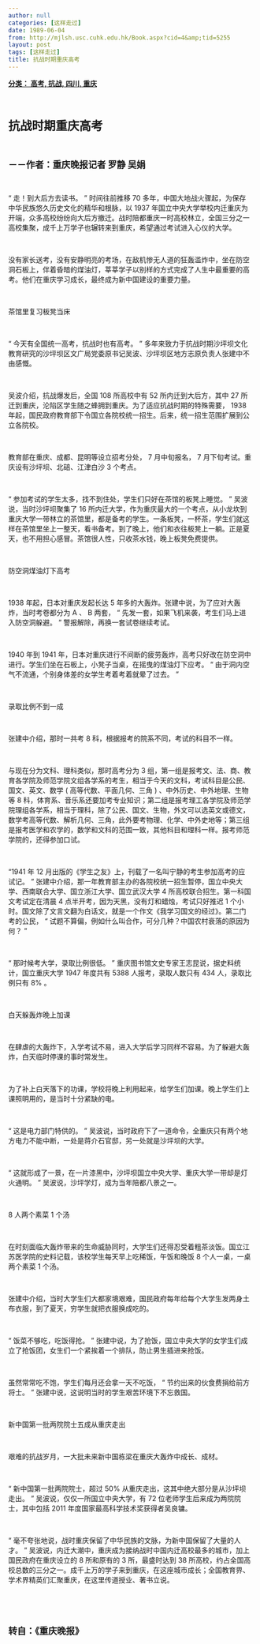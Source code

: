 ```yaml
---
author: null
categories: [这样走过]
date: 1989-06-04
from: http://mjlsh.usc.cuhk.edu.hk/Book.aspx?cid=4&amp;tid=5255
layout: post
tags: [这样走过]
title: 抗战时期重庆高考
---
```


<div style="margin: 15px 10px 10px 0px;">
<div>
<span id="ctl00_ContentPlaceHolder1_chapter1_SubjectLabel" style="font-weight:bold;text-decoration:underline;">
   分类： 高考, 抗战, 四川, 重庆
  </span>
</div>
<p class="p1">
<b>
<font size="5">
<span class="s1">
</span>
<br/>
</font>
</b>
</p>
<p class="p2">
<span class="s1">
<b>
<font size="5">
     抗战时期重庆高考
    </font>
</b>
</span>
</p>
<p class="p1">
<b>
<font size="4">
<span class="s1">
</span>
<br/>
</font>
</b>
</p>
<p class="p2">
<span class="s1">
<b>
<font size="4">
     －－作者：重庆晚报记者 罗静 吴娟
    </font>
</b>
</span>
</p>
<p class="p1">
<span class="s1">
</span>
<br/>
</p>
<p class="p2">
<span class="s2">
   “
  </span>
<span class="s1">
   走！到大后方去读书。
  </span>
<span class="s2">
   ”
  </span>
<span class="s1">
   时间往前推移
  </span>
<span class="s2">
   70
  </span>
<span class="s1">
   多年，中国大地战火骤起，为保存中华民族悠久历史文化的精华和根脉，以
  </span>
<span class="s2">
   1937
  </span>
<span class="s1">
   年国立中央大学举校内迁重庆为开端，众多高校纷纷向大后方撤迁。战时陪都重庆一时高校林立，全国三分之一高校集聚，成千上万学子也辗转来到重庆，希望通过考试进入心仪的大学。
  </span>
</p>
<p class="p1">
<span class="s1">
</span>
<br/>
</p>
<p class="p2">
<span class="s1">
   没有家长送考，没有安静明亮的考场，在敌机惨无人道的狂轰滥炸中，坐在防空洞石板上，伴着昏暗的煤油灯，莘莘学子以别样的方式完成了人生中最重要的高考。他们在重庆学习成长，最终成为新中国建设的重要力量。
  </span>
</p>
<p class="p1">
<span class="s1">
</span>
<br/>
</p>
<p class="p2">
<span class="s1">
   茶馆里复习板凳当床
  </span>
</p>
<p class="p1">
<span class="s1">
</span>
<br/>
</p>
<p class="p2">
<span class="s2">
   “
  </span>
<span class="s1">
   今天有全国统一高考，抗战时也有高考。
  </span>
<span class="s2">
   ”
  </span>
<span class="s1">
   多年来致力于抗战时期沙坪坝文化教育研究的沙坪坝区文广局党委原书记吴波、沙坪坝区地方志原负责人张建中不由感慨。
  </span>
</p>
<p class="p1">
<span class="s1">
</span>
<br/>
</p>
<p class="p2">
<span class="s1">
   吴波介绍，抗战爆发后，全国
  </span>
<span class="s2">
   108
  </span>
<span class="s1">
   所高校中有
  </span>
<span class="s2">
   52
  </span>
<span class="s1">
   所内迁到大后方，其中
  </span>
<span class="s2">
   27
  </span>
<span class="s1">
   所迁到重庆，沦陷区学生随之蜂拥到重庆。为了适应抗战时期的特殊需要，
  </span>
<span class="s2">
   1938
  </span>
<span class="s1">
   年起，国民政府教育部下令国立各院校统一招生。后来，统一招生范围扩展到公立各院校。
  </span>
</p>
<p class="p1">
<span class="s1">
</span>
<br/>
</p>
<p class="p2">
<span class="s1">
   教育部在重庆、成都、昆明等设立招考分处，
  </span>
<span class="s2">
   7
  </span>
<span class="s1">
   月中旬报名，
  </span>
<span class="s2">
   7
  </span>
<span class="s1">
   月下旬考试。重庆设有沙坪坝、北碚、江津白沙
  </span>
<span class="s2">
   3
  </span>
<span class="s1">
   个考点。
  </span>
</p>
<p class="p1">
<span class="s1">
</span>
<br/>
</p>
<p class="p2">
<span class="s2">
   “
  </span>
<span class="s1">
   参加考试的学生太多，找不到住处，学生们只好在茶馆的板凳上睡觉。
  </span>
<span class="s2">
   ”
  </span>
<span class="s1">
   吴波说，当时沙坪坝聚集了
  </span>
<span class="s2">
   16
  </span>
<span class="s1">
   所内迁大学，作为重庆最大的一个考点，从小龙坎到重庆大学一带林立的茶馆里，都是备考的学生。一条板凳，一杯茶，学生们就这样在茶馆里坐上一整天，看书备考。到了晚上，他们和衣往板凳上一躺。正是夏天，也不用担心感冒。茶馆很人性，只收茶水钱，晚上板凳免费提供。
  </span>
</p>
<p class="p1">
<span class="s1">
</span>
<br/>
</p>
<p class="p2">
<span class="s1">
   防空洞煤油灯下高考
  </span>
</p>
<p class="p1">
<span class="s1">
</span>
<br/>
</p>
<p class="p2">
<span class="s2">
   1938
  </span>
<span class="s1">
   年起，日本对重庆发起长达
  </span>
<span class="s2">
   5
  </span>
<span class="s1">
   年多的大轰炸。张建中说，为了应对大轰炸，当时考卷都分为
  </span>
<span class="s2">
   A
  </span>
<span class="s1">
   、
  </span>
<span class="s2">
   B
  </span>
<span class="s1">
   两套，
  </span>
<span class="s2">
   “
  </span>
<span class="s1">
   先发一套，如果飞机来袭，考生们马上进入防空洞躲避。
  </span>
<span class="s2">
   ”
  </span>
<span class="s1">
   警报解除，再换一套试卷继续考试。
  </span>
</p>
<p class="p1">
<span class="s1">
</span>
<br/>
</p>
<p class="p2">
<span class="s2">
   1940
  </span>
<span class="s1">
   年到
  </span>
<span class="s2">
   1941
  </span>
<span class="s1">
   年，日本对重庆进行不间断的疲劳轰炸，高考只好改在防空洞中进行。学生们坐在石板上，小凳子当桌，在摇曳的煤油灯下应考。
  </span>
<span class="s2">
   “
  </span>
<span class="s1">
   由于洞内空气不流通，个别身体差的女学生考着考着就晕了过去。
  </span>
<span class="s2">
   ”
  </span>
</p>
<p class="p1">
<span class="s1">
</span>
<br/>
</p>
<p class="p2">
<span class="s1">
   录取比例不到一成
  </span>
</p>
<p class="p1">
<span class="s1">
</span>
<br/>
</p>
<p class="p2">
<span class="s1">
   张建中介绍，那时一共考
  </span>
<span class="s2">
   8
  </span>
<span class="s1">
   科，根据报考的院系不同，考试的科目不一样。
  </span>
</p>
<p class="p1">
<span class="s1">
</span>
<br/>
</p>
<p class="p2">
<span class="s1">
   与现在分为文科、理科类似，那时高考分为
  </span>
<span class="s2">
   3
  </span>
<span class="s1">
   组，第一组是报考文、法、商、教育各学院及师范学院文组各学系的考生，相当于今天的文科，考试科目是公民、国文、英文、数学
  </span>
<span class="s2">
   (
  </span>
<span class="s1">
   高等代数、平面几何、三角
  </span>
<span class="s2">
   )
  </span>
<span class="s1">
   、中外历史、中外地理、生物等
  </span>
<span class="s2">
   8
  </span>
<span class="s1">
   科，体育系、音乐系还要加考专业知识；第二组是报考理工各学院及师范学院理组各学系，相当于理科，除了公民、国文、生物，外文可以选英文或德文，数学考高等代数、解析几何、三角，此外要考物理、化学、中外史地等；第三组是报考医学和农学的，数学和文科的范围一致，其他科目和理科一样。报考师范学院的，还得参加口试。
  </span>
</p>
<p class="p1">
<span class="s1">
</span>
<br/>
</p>
<p class="p2">
<span class="s2">
   “1941
  </span>
<span class="s1">
   年
  </span>
<span class="s2">
   12
  </span>
<span class="s1">
   月出版的《学生之友》上，刊载了一名叫宁静的考生参加高考的应试记。
  </span>
<span class="s2">
   ”
  </span>
<span class="s1">
   张建中介绍，那一年教育部主办的各院校统一招生暂停，国立中央大学、西南联合大学、国立浙江大学、国立武汉大学
  </span>
<span class="s2">
   4
  </span>
<span class="s1">
   所高校联合招生。第一科国文考试定在清晨
  </span>
<span class="s2">
   4
  </span>
<span class="s1">
   点半开考，因为天黑，没有灯和蜡烛，考试只好推迟
  </span>
<span class="s2">
   1
  </span>
<span class="s1">
   个小时。国文除了文言文翻为白话文，就是一个作文《我学习国文的经过》。第二门考的公民，
  </span>
<span class="s2">
   “
  </span>
<span class="s1">
   试题不算偏，例如什么叫合作，可分几种？中国农村衰落的原因为何？
  </span>
<span class="s2">
   ”
  </span>
</p>
<p class="p1">
<span class="s1">
</span>
<br/>
</p>
<p class="p2">
<span class="s2">
   “
  </span>
<span class="s1">
   那时候考大学，录取比例很低。
  </span>
<span class="s2">
   ”
  </span>
<span class="s1">
   重庆图书馆文史专家王志昆说，据史料统计，国立重庆大学
  </span>
<span class="s2">
   1947
  </span>
<span class="s1">
   年度共有
  </span>
<span class="s2">
   5388
  </span>
<span class="s1">
   人报考，录取人数只有
  </span>
<span class="s2">
   434
  </span>
<span class="s1">
   人，录取比例只有
  </span>
<span class="s2">
   8%
  </span>
<span class="s1">
   。
  </span>
</p>
<p class="p1">
<span class="s1">
</span>
<br/>
</p>
<p class="p2">
<span class="s1">
   白天躲轰炸晚上加课
  </span>
</p>
<p class="p1">
<span class="s1">
</span>
<br/>
</p>
<p class="p2">
<span class="s1">
   在肆虐的大轰炸下，入学考试不易，进入大学后学习同样不容易。为了躲避大轰炸，白天临时停课的事时常发生。
  </span>
</p>
<p class="p1">
<span class="s1">
</span>
<br/>
</p>
<p class="p2">
<span class="s1">
   为了补上白天落下的功课，学校将晚上利用起来，给学生们加课。晚上学生们上课照明用的，是当时十分紧缺的电。
  </span>
</p>
<p class="p1">
<span class="s1">
</span>
<br/>
</p>
<p class="p2">
<span class="s2">
   “
  </span>
<span class="s1">
   这是电力部门特供的。
  </span>
<span class="s2">
   ”
  </span>
<span class="s1">
   吴波说，当时政府下了一道命令，全重庆只有两个地方电力不能中断，一处是蒋介石官邸，另一处就是沙坪坝的大学。
  </span>
</p>
<p class="p1">
<span class="s1">
</span>
<br/>
</p>
<p class="p2">
<span class="s2">
   “
  </span>
<span class="s1">
   这就形成了一景，在一片漆黑中，沙坪坝国立中央大学、重庆大学一带却是灯火通明。
  </span>
<span class="s2">
   ”
  </span>
<span class="s1">
   吴波说，沙坪学灯，成为当年陪都八景之一。
  </span>
</p>
<p class="p1">
<span class="s1">
</span>
<br/>
</p>
<p class="p2">
<span class="s2">
   8
  </span>
<span class="s1">
   人两个素菜
  </span>
<span class="s2">
   1
  </span>
<span class="s1">
   个汤
  </span>
</p>
<p class="p1">
<span class="s1">
</span>
<br/>
</p>
<p class="p2">
<span class="s1">
   在时刻面临大轰炸带来的生命威胁同时，大学生们还得忍受着粗茶淡饭。国立江苏医学院的史料记载，该校学生每天早上吃稀饭，午饭和晚饭
  </span>
<span class="s2">
   8
  </span>
<span class="s1">
   个人一桌，一桌两个素菜
  </span>
<span class="s2">
   1
  </span>
<span class="s1">
   个汤。
  </span>
</p>
<p class="p1">
<span class="s1">
</span>
<br/>
</p>
<p class="p2">
<span class="s1">
   张建中介绍，当时大学生们大都家境艰难，国民政府每年给每个大学生发两身土布衣服，到了夏天，穷学生就把衣服换成吃的。
  </span>
</p>
<p class="p1">
<span class="s1">
</span>
<br/>
</p>
<p class="p2">
<span class="s2">
   “
  </span>
<span class="s1">
   饭菜不够吃，吃饭得抢。
  </span>
<span class="s2">
   ”
  </span>
<span class="s1">
   张建中说，为了抢饭，国立中央大学的女学生们成立了抢饭团，女生们一个紧挨着一个排队，防止男生插进来抢饭。
  </span>
</p>
<p class="p1">
<span class="s1">
</span>
<br/>
</p>
<p class="p2">
<span class="s1">
   虽然常常吃不饱，学生们每月还会拿一天不吃饭，
  </span>
<span class="s2">
   “
  </span>
<span class="s1">
   节约出来的伙食费捐给前方将士。
  </span>
<span class="s2">
   ”
  </span>
<span class="s1">
   张建中说，这说明当时的学生艰苦环境下不忘救国。
  </span>
</p>
<p class="p1">
<span class="s1">
</span>
<br/>
</p>
<p class="p2">
<span class="s1">
   新中国第一批两院院士五成从重庆走出
  </span>
</p>
<p class="p1">
<span class="s1">
</span>
<br/>
</p>
<p class="p2">
<span class="s1">
   艰难的抗战岁月，一大批未来新中国栋梁在重庆大轰炸中成长、成材。
  </span>
</p>
<p class="p1">
<span class="s1">
</span>
<br/>
</p>
<p class="p2">
<span class="s2">
   “
  </span>
<span class="s1">
   新中国第一批两院院士，超过
  </span>
<span class="s2">
   50%
  </span>
<span class="s1">
   从重庆走出，这其中绝大部分是从沙坪坝走出。
  </span>
<span class="s2">
   ”
  </span>
<span class="s1">
   吴波说，仅仅一所国立中央大学，有
  </span>
<span class="s2">
   72
  </span>
<span class="s1">
   位老师学生后来成为两院院士，其中包括
  </span>
<span class="s2">
   2011
  </span>
<span class="s1">
   年度国家最高科学技术奖获得者吴良镛。
  </span>
</p>
<p class="p1">
<span class="s1">
</span>
<br/>
</p>
<p class="p2">
<span class="s2">
   “
  </span>
<span class="s1">
   毫不夸张地说，战时重庆保留了中华民族的文脉，为新中国保留了大量的人才。
  </span>
<span class="s2">
   ”
  </span>
<span class="s1">
   吴波说，内迁大潮中，重庆成为接纳战时中国内迁高校最多的城市，加上国民政府在重庆设立的
  </span>
<span class="s2">
   8
  </span>
<span class="s1">
   所和原有的
  </span>
<span class="s2">
   3
  </span>
<span class="s1">
   所，最盛时达到
  </span>
<span class="s2">
   38
  </span>
<span class="s1">
   所高校，约占全国高校总数的三分之一。成千上万的学子来到重庆，在这座城市成长；全国教育界、学术界精英们汇聚重庆，在这里传道授业、著书立说。
  </span>
</p>
<p class="p1">
<span class="s1">
</span>
<br/>
</p>
<p class="p1">
<b>
<font size="4">
<span class="s1">
</span>
<br/>
</font>
</b>
</p>
<p class="p2">
<span class="s1">
<b>
<font size="4">
     转自：《重庆晚报》
    </font>
</b>
</span>
</p>
</div>
